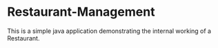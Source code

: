 # Restaurant-Management
This is a simple java application demonstrating the internal working of a Restaurant.
